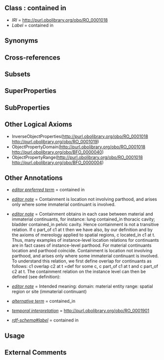 
## Class : contained in

 * *IRI* = http://purl.obolibrary.org/obo/RO_0001018
 * *Label* = contained in

## Synonyms


## Cross-references


## Subsets


## SuperProperties


## SubProperties


## Other Logical Axioms

 * InverseObjectProperties(<http://purl.obolibrary.org/obo/RO_0001018> <http://purl.obolibrary.org/obo/RO_0001019>)
 * ObjectPropertyDomain(<http://purl.obolibrary.org/obo/RO_0001018> <http://purl.obolibrary.org/obo/BFO_0000040>)
 * ObjectPropertyRange(<http://purl.obolibrary.org/obo/RO_0001018> <http://purl.obolibrary.org/obo/BFO_0000004>)

## Other Annotations

 * *[editor preferred term](../../IAO/11/IAO_0000111.md)* = contained in
 * *[editor note](../../IAO/16/IAO_0000116.md)* = Containment is location not involving parthood, and arises only where some immaterial continuant is involved.
 * *[editor note](../../IAO/16/IAO_0000116.md)* = Containment obtains in each case between material and immaterial continuants, for instance: lung contained_in thoracic cavity; bladder contained_in pelvic cavity. Hence containment is not a transitive relation.    If c part_of c1 at t then we have also, by our definition and by the axioms of mereology applied to spatial regions, c located_in c1 at t. Thus, many examples of instance-level location relations for continuants are in fact cases of instance-level parthood. For material continuants location and parthood coincide. Containment is location not involving parthood, and arises only where some immaterial continuant is involved. To understand this relation, we first define overlap for continuants as follows:    c1 overlap c2 at t =def for some c, c part_of c1 at t and c part_of c2 at t. The containment relation on the instance level can then be defined (see definition):
 * *[editor note](../../IAO/16/IAO_0000116.md)* = Intended meaning:
domain: material entity
range: spatial region or site (immaterial continuant)
        
 * *[alternative term](../../IAO/18/IAO_0000118.md)* = contained_in
 * *[temporal interpretation](../../RO/00/RO_0001900.md)* = http://purl.obolibrary.org/obo/RO_0001901
 * *[rdf-schema#label](../../el/rdf-schema#label.md)* = contained in

## Usage


## External Comments

